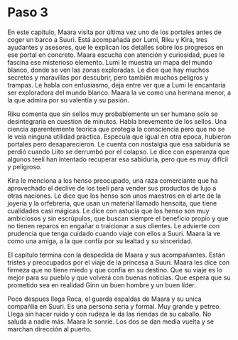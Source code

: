 # Paso 3

En este capítulo, Maara visita por última vez uno de los portales antes de coger un barco a Suuri. Está acompañada por Lumi, Riku y Kira, tres ayudantes y asesores, que le explican los detalles sobre los progresos en ese portal en concreto. Maara escucha con atención y curiosidad, pues le fascina ese misterioso elemento. Lumi le muestra un mapa del mundo blanco, donde se ven las zonas exploradas. Le dice que hay muchos secretos y maravillas por descubrir, pero también muchos peligros y trampas. Le habla con entusiasmo, deja entre ver que a Lumi le encantaria ser exploradora del mundo blanco. Maara la ve como una hermana menor, a la que admira por su valentía y su pasión.

Riku comenta que sin sellos muy probablemente un ser humano solo se desintegraria en cuestion de minutos. Habla brevemente de los sellos.  Una ciencia aparentemente teorica que protegia la consciencia pero que no se le veia ninguna utilidad practica. Especula que igual en otra epoca, hubieron portales pero desaparecieron. Le cuenta con nostalgia que esa sabiduría se perdió cuando Liito se derrumbó por el colapso. Le dice con esperanza que algunos teeli han intentado recuperar esa sabiduría, pero que es muy difícil y peligroso.

Kira le menciona a los henso preocupado, una raza comerciante que ha aprovechado el declive de los teeli para vender sus productos de lujo a otras naciones. Le dice que los henso son unos maestros en el arte de la joyería y la orfebrería, que usan un material llamado hensoita, que tiene cualidades casi mágicas. Le dice con astucia que los henso son muy ambiciosos y sin escrúpulos, que buscan siempre el beneficio propio y que no tienen reparos en engañar o traicionar a sus clientes. Le advierte con prudencia que tenga cuidado cuando viaje con ellos a Suuri. Maara la ve como una amiga, a la que confía por su lealtad y su sinceridad.

El capítulo termina con la despedida de Maara y sus acompañantes. Están tristes y preocupados por el viaje de la princesa a Suuri. Maara les dice con firmeza que no tiene miedo y que confía en su destino. Que su viaje es lo mejor para su pueblo y que volverá con buenas noticias. Que espera que su  prometido sea en realidad Ginn un buen hombre y un buen líder.

Poco despues llega Roca, el guarda espaldas de Maara y su unica compañlia en Suuri. Es una persona seria y formal. Muy grande y petreo. Llega sin hacer ruido y con rudeza le da las riendas de su caballo. No saluda a nadie más. Maara le sonrie.
Los dos se dan media vuelta y se marchan dirección al puerto.

